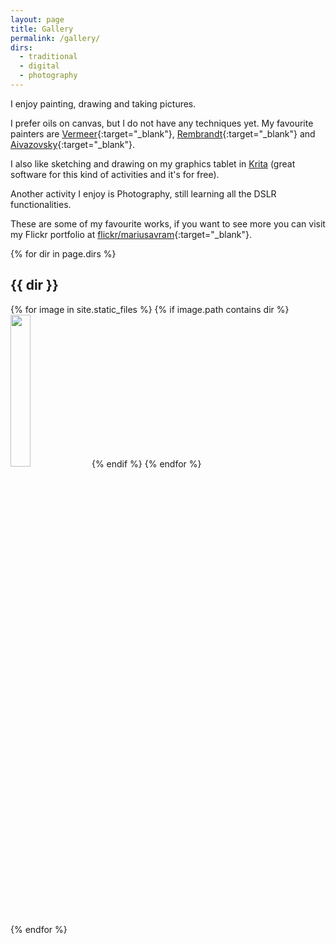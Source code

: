 ```yaml
---
layout: page
title: Gallery
permalink: /gallery/
dirs:
  - traditional
  - digital
  - photography
---
```


I enjoy painting, drawing and taking pictures.

I prefer oils on canvas, but I do not have any techniques yet. My favourite painters are [Vermeer](http://www.essentialvermeer.com/vermeer_painting_part_one.html){:target="_blank"}, [Rembrandt](http://www.rembrandtpainting.net){:target="_blank"} and [Aivazovsky](http://www.1st-art-gallery.com/Ivan-Konstantinovich-Aivazovsky/Ivan-Konstantinovich-Aivazovsky-oil-paintings.html){:target="_blank"}.

I also like sketching and drawing on my graphics tablet in [Krita](https://krita.org/en) (great software for this kind of activities and it's for free).

Another activity I enjoy is Photography, still learning all the DSLR functionalities.

These are some of my favourite works, if you want to see more you can visit my Flickr portfolio at [flickr/mariusavram](https://www.flickr.com/photos/mariusavram){:target="_blank"}.

{% for dir in page.dirs %}
<div class="gallery">
  <h2 class="type">{{ dir }}</h2>
  {% for image in site.static_files %}
    {% if image.path contains dir %}
    <img class="thumbnail" width="25%" src="{{ site.baseurl }}{{ image.path }}" />
    {% endif %}
  {% endfor %}
</div>
{% endfor %}
